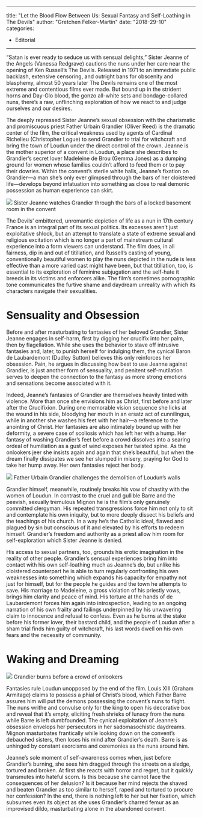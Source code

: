 
---
title: "Let the Blood Flow Between Us: Sexual Fantasy and Self-Loathing in The Devils"
author: "Gretchen Felker-Martin"
date: "2018-29-10"
categories:
- Editorial
---

“Satan is ever ready to seduce us with sensual delights,” Sister Jeanne of the Angels (Vanessa Redgrave) cautions the nuns under her care near the opening of Ken Russell’s The Devils. Released in 1971 to an immediate public backlash, extensive censoring, and outright bans for obscenity and blasphemy, almost 50 years later The Devils remains one of the most extreme and contentious films ever made. But bound up in the strident horns and Day-Glo blood, the gonzo all-white sets and bondage-collared nuns, there’s a raw, unflinching exploration of how we react to and judge ourselves and our desires.

The deeply repressed Sister Jeanne’s sexual obsession with the charismatic and promiscuous priest Father Urbain Grandier (Oliver Reed) is the dramatic center of the film, the critical weakness used by agents of Cardinal Richelieu (Christopher Logue) to send Grandier to trial for witchcraft and bring the town of Loudun under the direct control of the crown. Jeanne is the mother superior of a convent in Loudun, a place she describes to Grandier’s secret lover Madeleine de Brou (Gemma Jones) as a dumping ground for women whose families couldn’t afford to feed them or to pay their dowries. Within the convent’s sterile white halls, Jeanne’s fixation on Grandier—a man she’s only ever glimpsed through the bars of her cloistered life—develops beyond infatuation into something as close to real demonic possession as human experience can skirt.

![](https://i2.wp.com/vrvblog.co/wp-content/uploads/2018/10/image1-6.png?resize=540%2C229&#038;ssl=1)
Sister Jeanne watches Grandier through the bars of a locked basement room in the convent

The Devils’ embittered, unromantic depiction of life as a nun in 17th century France is an integral part of its sexual politics. Its excesses aren’t just exploitative shlock, but an attempt to translate a state of extreme sexual and religious excitation which is no longer a part of mainstream cultural experience into a form viewers can understand. The film does, in all fairness, dip in and out of titillation, and Russell’s casting of young, conventionally beautiful women to play the nuns depicted in the nude is less effective than a more varied cast might have been, but that titillation, too, is essential to its exploration of feminine subjugation and the self-hate it breeds in its victims and enforcers alike. The film’s sometimes pornographic tone communicates the furtive shame and daydream unreality with which its characters navigate their sexualities.

# Sensuality and Obsession

Before and after masturbating to fantasies of her beloved Grandier, Sister Jeanne engages in self-harm, first by digging her crucifix into her palm, then by flagellation. While she uses the behavior to stave off intrusive fantasies and, later, to punish herself for indulging them, the cynical Baron de Laubardemont (Dudley Sutton) believes this only reinforces her obsession. Pain, he argues in discussing how best to use Jeanne against Grandier, is just another form of sensuality, and penitent self-mutilation serves to deepen the connection to the fantasy as more strong emotions and sensations become associated with it. 

Indeed, Jeanne’s fantasies of Grandier are themselves heavily tinted with violence. More than once she envisions him as Christ, first before and later after the Crucifixion. During one memorable vision sequence she licks at the wound in his side, bloodying her mouth in an ersatz act of cunnilingus, while in another she washes his feet with her hair—a reference to the anointing of Christ. Her fantasies are also intimately bound up with her deformity, a severe case of scoliosis which has left her with a hump. Her fantasy of washing Grandier’s feet before a crowd dissolves into a searing ordeal of humiliation as a gust of wind exposes her twisted spine. As the onlookers jeer she insists again and again that she’s beautiful, but when the dream finally dissipates we see her slumped in misery, praying for God to take her hump away. Her own fantasies reject her body.

![](https://i0.wp.com/vrvblog.co/wp-content/uploads/2018/10/image3-6.png?resize=914%2C430&#038;ssl=1)
Father Urbain Grandier challenges the demolition of Loudun’s walls

Grandier himself, meanwhile, routinely breaks his vow of chastity with the women of Loudun. In contrast to the cruel and gullible Barre and the peevish, sexually tremulous Mignon he is the film’s only genuinely committed clergyman. His repeated transgressions force him not only to sit and contemplate his own iniquity, but to more deeply dissect his beliefs and the teachings of his church. In a way he’s the Catholic ideal, flawed and plagued by sin but conscious of it and elevated by his efforts to redeem himself. Grandier’s freedom and authority as a priest allow him room for self-exploration which Sister Jeanne is denied. 

His access to sexual partners, too, grounds his erotic imagination in the reality of other people. Grandier’s sensual experiences bring him into contact with his own self-loathing much as Jeanne’s do, but unlike his cloistered counterpart he is able to turn regularly confronting his own weaknesses into something which expands his capacity for empathy not just for himself, but for the people he guides and the town he attempts to save. His marriage to Madeleine, a gross violation of his priestly vows, brings him clarity and peace of mind. His torture at the hands of de Laubardemont forces him again into introspection, leading to an ongoing narration of his own frailty and failings underpinned by his unwavering claim to innocence and refusal to confess. Even as he burns at the stake before his former lover, their bastard child, and the people of Loudun after a sham trial finds him guilty of witchcraft, his last words dwell on his own fears and the necessity of community.

# Waking and Dreaming

![](https://i2.wp.com/vrvblog.co/wp-content/uploads/2018/10/image4-6-1024x406.png?resize=1024%2C406&#038;ssl=1)
Grandier burns before a crowd of onlookers

Fantasies rule Loudun unopposed by the end of the film. Louis XIII (Graham Armitage) claims to possess a phial of Christ’s blood, which Father Barre assures him will put the demons possessing the convent’s nuns to flight. The nuns writhe and convulse only for the king to open his decorative box and reveal that it’s empty, eliciting fresh shrieks of lunacy from the nuns while Barre is left dumbfounded. The cynical exploitation of Jeanne’s obsession envelops her persecutors in her sadomasochistic daydreams. Mignon masturbates frantically while looking down on the convent’s debauched sisters, then loses his mind after Grandier’s death. Barre is as unhinged by constant exorcisms and ceremonies as the nuns around him. 

Jeanne’s sole moment of self-awareness comes when, just before Grandier’s burning, she sees him dragged through the streets on a sledge, tortured and broken. At first she reacts with horror and regret, but it quickly transmutes into hateful scorn. Is this because she cannot face the consequences of her delusion? Is it because her mind rejects the shaved and beaten Grandier as too similar to herself, raped and tortured to procure her confession? In the end, there is nothing left to her but her fixation, which subsumes even its object as she uses Grandier’s charred femur as an improvised dildo, masturbating alone in the abandoned convent. 

